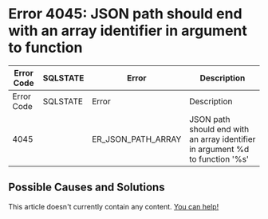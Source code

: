 
# Error 4045: JSON path should end with an array identifier in argument to function


| Error Code | SQLSTATE | Error | Description |
| --- | --- | --- | --- |
| Error Code | SQLSTATE | Error | Description |
| 4045 |  | ER_JSON_PATH_ARRAY | JSON path should end with an array identifier in argument %d to function '%s' |




## Possible Causes and Solutions


This article doesn't currently contain any content. [You can help!](/en/writing-and-editing-knowledge-base-articles/)

